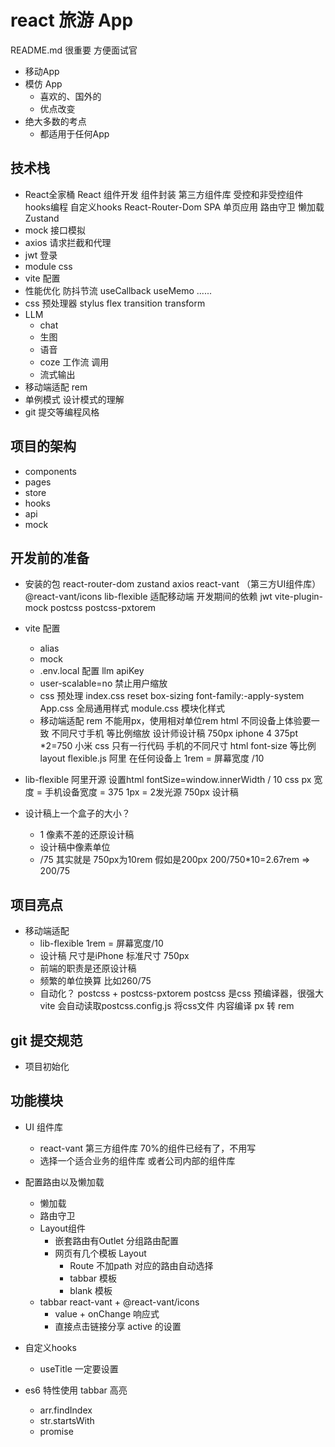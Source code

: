 # react 旅游 App
README.md 很重要 方便面试官
- 移动App 
- 模仿 App
    - 喜欢的、国外的
    - 优点改变
- 绝大多数的考点
    - 都适用于任何App

## 技术栈
- React全家桶
    React 组件开发
    组件封装
    第三方组件库
    受控和非受控组件
    hooks编程  自定义hooks
    React-Router-Dom
        SPA 单页应用
        路由守卫
        懒加载
    Zustand
- mock  接口模拟
- axios 请求拦截和代理
- jwt 登录
- module css
- vite 配置
- 性能优化
    防抖节流
    useCallback useMemo ......
- css 预处理器 stylus
    flex transition transform
- LLM
    - chat
    - 生图
    - 语音
    - coze 工作流 调用
    - 流式输出
- 移动端适配
    rem 
- 单例模式 设计模式的理解
- git 提交等编程风格
## 项目的架构
- components
- pages
- store
- hooks
- api
- mock

## 开发前的准备
- 安装的包
    react-router-dom zustand axios
    react-vant （第三方UI组件库）@react-vant/icons  lib-flexible  适配移动端
    开发期间的依赖
    jwt  vite-plugin-mock 
    postcss postcss-pxtorem  
- vite 配置
    - alias
    - mock
    - .env.local
        配置 llm apiKey
    - user-scalable=no  禁止用户缩放
    - css 预处理
        index.css   reset
        box-sizing  font-family:-apply-system
        App.css     全局通用样式
        module.css  模块化样式
    - 移动端适配 rem
        不能用px，使用相对单位rem html
        不同设备上体验要一致
        不同尺寸手机 等比例缩放
        设计师设计稿 750px iphone 4 375pt *2=750
        小米
        css  只有一行代码   手机的不同尺寸 html font-size 等比例
        layout
        flexible.js 阿里  在任何设备上
        1rem = 屏幕宽度 /10
- lib-flexible
    阿里开源
    设置html fontSize=window.innerWidth / 10
    css px 宽度 = 手机设备宽度 = 375
    1px = 2发光源
    750px 设计稿

- 设计稿上一个盒子的大小？
    - 1 像素不差的还原设计稿
    - 设计稿中像素单位
    - /75   其实就是 750px为10rem  假如是200px  200/750*10=2.67rem => 200/75

## 项目亮点
- 移动端适配
    - lib-flexible  1rem = 屏幕宽度/10
    - 设计稿 尺寸是iPhone 标准尺寸 750px
    - 前端的职责是还原设计稿
    - 频繁的单位换算 比如260/75
    - 自动化？ 
        postcss + postcss-pxtorem
        postcss 是css 预编译器，很强大
        vite 会自动读取postcss.config.js 将css文件 内容编译
        px 转 rem
## git 提交规范
- 项目初始化


## 功能模块
- UI 组件库
    - react-vant 第三方组件库  70%的组件已经有了，不用写
    - 选择一个适合业务的组件库 或者公司内部的组件库
- 配置路由以及懒加载
    - 懒加载
    - 路由守卫
    - Layout组件
        - 嵌套路由有Outlet 分组路由配置
        - 网页有几个模板 Layout
            - Route 不加path  对应的路由自动选择 
            - tabbar 模板
            - blank 模板
    - tabbar
        react-vant  + @react-vant/icons
        - value +  onChange  响应式
        - 直接点击链接分享  active  的设置
- 自定义hooks
    - useTitle
    一定要设置

- es6 特性使用
    tabbar 高亮
    - arr.findIndex
    - str.startsWith
    - promise